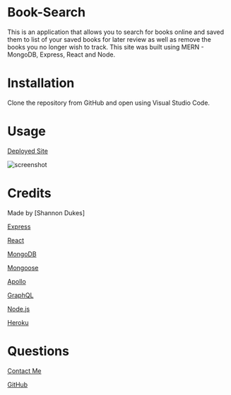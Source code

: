 # Book-Search

This is an application that allows you to search for books online and saved them to list of your saved books for later review as well as remove the books you no longer wish to track. This site was built using MERN - MongoDB, Express, React and Node. 

# Installation

Clone the repository from GitHub and open using Visual Studio Code.

# Usage 

[Deployed Site]()

![screenshot](../client/public/images/screenshot.jpg)

# Credits

Made by [Shannon Dukes]

[Express](http://expressjs.com/)

[React](https://reactjs.org/)

[MongoDB](https://www.mongodb.com/)

[Mongoose](https://mongoosejs.com/)

[Apollo](https://www.apollographql.com/)

[GraphQL](https://graphql.org/)

[Node.js](https://nodejs.org/en/)

[Heroku](https://www.heroku.com/home)

# Questions

[Contact Me](mrs.knit.wit.dukes@gmail.com)

[GitHub](https://github.com/ShannonDukes)